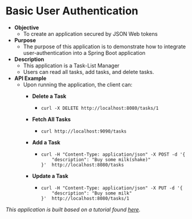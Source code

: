 # Basic User Authentication
* **Objective**
    * To create an application secured by JSON Web tokens  
* **Purpose**
    * The purpose of this application is to demonstrate how to integrate user-authentication into a Spring Boot application 
* **Description** 
    * This application is a Task-List Manager
    * Users can read all tasks, add tasks, and delete tasks.
* **API Example**
    * Upon running the application, the client can:
        * **Delete a Task**
            * `curl -X DELETE http://localhost:8080/tasks/1`
        * **Fetch All Tasks**
            * `curl http://localhost:9090/tasks`
        * **Add a Task**
            * ```
              curl -H "Content-Type: application/json" -X POST -d '{
                  "description": "Buy some milk(shake)"
              }'  http://localhost:8080/tasks
              ```
            
        * **Update a Task**
            * ```
              curl -H "Content-Type: application/json" -X PUT -d '{
                  "description": "Buy some milk"
              }'  http://localhost:8080/tasks/1
              ```



_This application is built based on a tutorial found [here](https://github.com/vladimirfomene/springboot-auth-updated.git)._